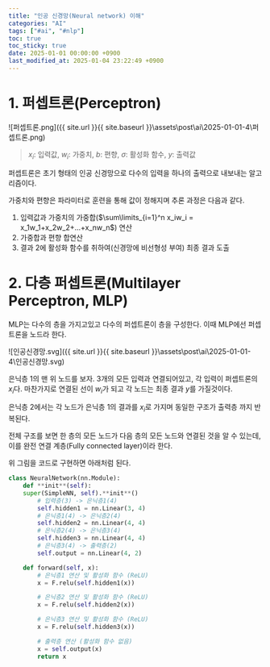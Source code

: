 ```yaml
---
title: "인공 신경망(Neural network) 이해"
categories: "AI"
tags: ["#ai", "#nlp"]
toc: true
toc_sticky: true
date: 2025-01-01 00:00:00 +0900
last_modified_at: 2025-01-04 23:22:49 +0900
---
```

# 1. 퍼셉트론(Perceptron)

![퍼셉트론.png]({{ site.url }}{{ site.baseurl }}\assets\post\ai\2025-01-01-4\퍼셉트론.png)

> $x_i$: 입력값, $w_i$: 가중치, $b$: 편향,  $\sigma$: 활성화 함수, $y$: 출력값
> 

퍼셉트론은 초기 형태의 인공 신경망으로 다수의 입력을 하나의 출력으로 내보내는 알고리즘이다.

가중치와 편향은 파라미터로 훈련을 통해 값이 정해지며 추론 과정은 다음과 같다.

1. 입력값과 가중치의 가중합($\sum\limits_{i=1}^n x_iw_i = x_1w_1+x_2w_2+...+x_nw_n$) 연산
2. 가중합과 편향 합연산
3. 결과 2에 활성화 함수를 취하여(신경망에 비선형성 부여) 최종 결과 도출

# 2. 다층 퍼셉트론(Multilayer Perceptron, MLP)

MLP는 다수의 층을 가지고있고 다수의 퍼셉트론이 층을 구성한다. 이때 MLP에선 퍼셉트론을 노드라 한다.

![인공신경망.svg]({{ site.url }}{{ site.baseurl }}\assets\post\ai\2025-01-01-4\인공신경망.svg)

은닉층 1의 맨 위 노드를 보자.
3개의 모든 입력과 연결되어있고, 각 입력이 퍼셉트론의 $x_i$다. 마찬가지로 연결된 선이 $w_i$가 되고 각 노드는 최종 결과 $y$를 가질것이다.

은닉층 2에서는 각 노드가 은닉층 1의 결과를 $x_i$로 가지며 동일한 구조가 출력층 까지 반복된다.

전체 구조를 보면 한 층의 모든 노드가 다음 층의 모든 노드와 연결된 것을 알 수 있는데, 이를 완전 연결 계층(Fully connected layer)이라 한다.

위 그림을 코드로 구현하면 아래처럼 된다.

```python
class NeuralNetwork(nn.Module):
	def **init**(self):
	super(SimpleNN, self).**init**()
		# 입력층(3) -> 은닉층1(4)
		self.hidden1 = nn.Linear(3, 4)
		# 은닉층1(4) -> 은닉층2(4)
		self.hidden2 = nn.Linear(4, 4)
		# 은닉층2(4) -> 은닉층3(4)
		self.hidden3 = nn.Linear(4, 4)
		# 은닉층3(4) -> 출력층(2)
		self.output = nn.Linear(4, 2)

	def forward(self, x):
		# 은닉층1 연산 및 활성화 함수 (ReLU)
		x = F.relu(self.hidden1(x))

		# 은닉층2 연산 및 활성화 함수 (ReLU)
		x = F.relu(self.hidden2(x))

		# 은닉층3 연산 및 활성화 함수 (ReLU)
		x = F.relu(self.hidden3(x))

		# 출력층 연산 (활성화 함수 없음)
		x = self.output(x)
		return x
```